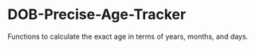 # DOB-Precise-Age-Tracker
Functions to calculate the exact age in terms of years, months, and days.
